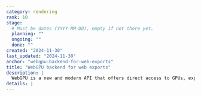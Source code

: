 ```yaml
---
category: rendering
rank: 10
stage:
  # Must be dates (YYYY-MM-DD), empty if not there yet.
  planning: ""
  ongoing: ""
  done: ""
created: "2024-11-30"
last_updated: "2024-11-30"
anchor: "webgpu-backend-for-web-exports"
title: "WebGPU backend for web exports"
description: |
  WebGPU is a new and modern API that offers direct access to GPUs, exposing features that are not otherwise available on the web. Once WebGPU is supported, it will be possible to export high-fidelity _Forward+_ and _Mobile_ projects to the Web.
details: |
---
```

